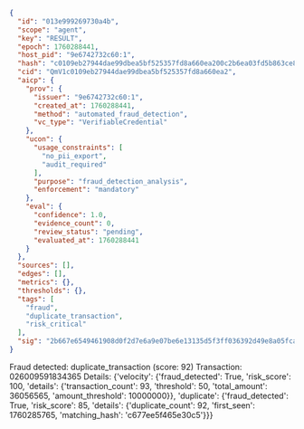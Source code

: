```json
{
  "id": "013e999269730a4b",
  "scope": "agent",
  "key": "RESULT",
  "epoch": 1760288441,
  "host_pid": "9e6742732c60:1",
  "hash": "c0109eb27944dae99dbea5bf525357fd8a660ea200c2b6ea03fd5b863ce88bcf",
  "cid": "QmV1c0109eb27944dae99dbea5bf525357fd8a660ea2",
  "aicp": {
    "prov": {
      "issuer": "9e6742732c60:1",
      "created_at": 1760288441,
      "method": "automated_fraud_detection",
      "vc_type": "VerifiableCredential"
    },
    "ucon": {
      "usage_constraints": [
        "no_pii_export",
        "audit_required"
      ],
      "purpose": "fraud_detection_analysis",
      "enforcement": "mandatory"
    },
    "eval": {
      "confidence": 1.0,
      "evidence_count": 0,
      "review_status": "pending",
      "evaluated_at": 1760288441
    }
  },
  "sources": [],
  "edges": [],
  "metrics": {},
  "thresholds": {},
  "tags": [
    "fraud",
    "duplicate_transaction",
    "risk_critical"
  ],
  "sig": "2b667e6549461908d0f2d7e6a9e07be6e13135d5f3ff036392d49e8a05fca09a"
}
```

Fraud detected: duplicate_transaction (score: 92)
Transaction: 026009591834365
Details: {'velocity': {'fraud_detected': True, 'risk_score': 100, 'details': {'transaction_count': 93, 'threshold': 50, 'total_amount': 36056565, 'amount_threshold': 10000000}}, 'duplicate': {'fraud_detected': True, 'risk_score': 85, 'details': {'duplicate_count': 92, 'first_seen': 1760285765, 'matching_hash': 'c677ee5f465e30c5'}}}